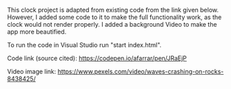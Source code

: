 This clock project is adapted from existing code from the link given below. However, I added some code to it to make the full functionality work, as the clock would not render properly. I added a background Video to make the app more beautified.

To run the code in Visual Studio run "start index.html".

Code link (source cited): https://codepen.io/afarrar/pen/JRaEjP

Video image link: https://www.pexels.com/video/waves-crashing-on-rocks-8438425/
